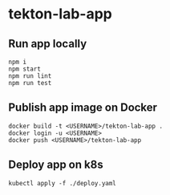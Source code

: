 # tekton-lab-app

## Run app locally

```
npm i
npm start
npm run lint
npm run test
```

## Publish app image on Docker

```
docker build -t <USERNAME>/tekton-lab-app .
docker login -u <USERNAME>
docker push <USERNAME>/tekton-lab-app
```

## Deploy app on k8s

```
kubectl apply -f ./deploy.yaml
```
